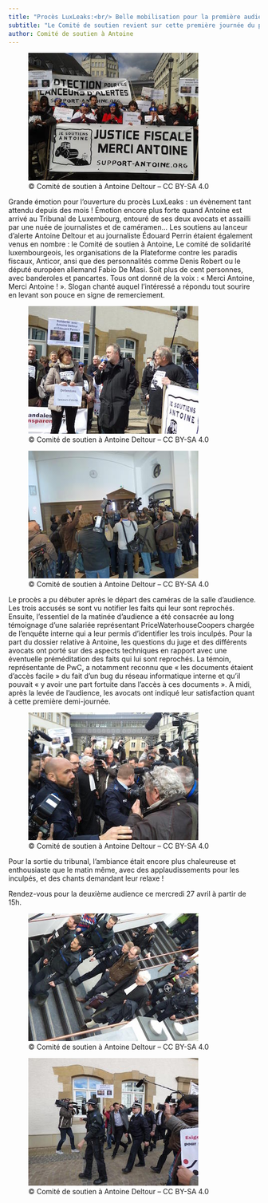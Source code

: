 ```yaml
---
title: "Procès LuxLeaks:<br/> Belle mobilisation pour la première audience&nbsp;!"
subtitle: "Le Comité de soutien revient sur cette première journée du procès et la mobilisation en soutien aux lanceurs d'alerte"
author: Comité de soutien à Antoine
---
```


<figure>
  <img src="/images/news/2016-04-26-first-hearing-1.jpg" alt="Le comité de soutien, portant banderoles et pancartes."/>
  <figcaption>&copy; Comité de soutien à Antoine Deltour – CC BY-SA 4.0</figcaption>
</figure>

Grande émotion pour l’ouverture du procès LuxLeaks : un évènement tant attendu depuis des mois&nbsp;! Émotion encore plus forte quand Antoine est arrivé au Tribunal de Luxembourg, entouré de ses deux avocats et assailli par une nuée de journalistes et de caméramen... Les soutiens au lanceur d’alerte Antoine Deltour et au journaliste Édouard Perrin étaient également venus en nombre&nbsp;: le Comité de soutien à Antoine, Le comité de solidarité luxembourgeois, les organisations de la Plateforme contre les paradis fiscaux, Anticor, ansi que des personnalités comme Denis Robert ou le député européen allemand Fabio De Masi. Soit plus de cent personnes, avec banderoles et pancartes. Tous ont donné de la voix : «&nbsp;Merci Antoine, Merci Antoine&nbsp;!&nbsp;». Slogan chanté auquel l’intéressé a répondu tout sourire en levant son pouce en signe de remerciement.

<figure>
  <img src="/images/news/2016-04-26-first-hearing-4.jpg" alt="Denis Robert, présent pour soutenir Antoine."/>
  <figcaption>&copy; Comité de soutien à Antoine Deltour – CC BY-SA 4.0</figcaption>
</figure>

<figure>
  <img src="/images/news/2016-04-26-first-hearing-3.jpg" alt="Beaucoup de journalistes à la sortie de l'audience !"/>
  <figcaption>&copy; Comité de soutien à Antoine Deltour – CC BY-SA 4.0</figcaption>
</figure>


Le procès a pu débuter après le départ des caméras de la salle d’audience. Les trois accusés se sont vu notifier les faits qui leur sont reprochés. Ensuite, l’essentiel de la matinée d’audience a été consacrée au long témoignage d’une salariée représentant PriceWaterhouseCoopers chargée de l’enquête interne qui a leur permis d’identifier les trois inculpés. Pour la part du dossier relative à Antoine, les questions du juge et des différents avocats ont porté sur des aspects techniques en rapport avec une éventuelle préméditation des faits qui lui sont reprochés. La témoin, représentante de PwC, a notamment reconnu que «&nbsp;les documents étaient d’accès facile&nbsp;» du fait d’un bug du réseau informatique interne et qu’il pouvait «&nbsp;y avoir une part fortuite dans l’accès à ces documents&nbsp;». A midi, après la levée de l’audience, les avocats ont indiqué leur satisfaction quant à cette première demi-journée.

<figure>
  <img src="/images/news/2016-04-26-first-hearing-5.jpg" alt="Antoine et William Bourdon, à la sortie du procès."/>
  <figcaption>&copy; Comité de soutien à Antoine Deltour – CC BY-SA 4.0</figcaption>
</figure>


Pour la sortie du tribunal, l’ambiance était encore plus chaleureuse et enthousiaste que le matin même, avec des applaudissements pour les inculpés, et des chants demandant leur relaxe&nbsp;!

Rendez-vous pour la deuxième audience ce mercredi 27 avril à partir de 15h.

<figure>
  <img src="/images/news/2016-04-26-first-hearing-2.jpg" alt="Antoine, descendant les marches du tribunal"/>
  <figcaption>&copy; Comité de soutien à Antoine Deltour – CC BY-SA 4.0</figcaption>
</figure>


<figure>
  <img src="/images/news/2016-04-26-first-hearing-6.jpg" alt="Édouard Perrin, bien soutenu également"/>
  <figcaption>&copy; Comité de soutien à Antoine Deltour – CC BY-SA 4.0</figcaption>
</figure>
